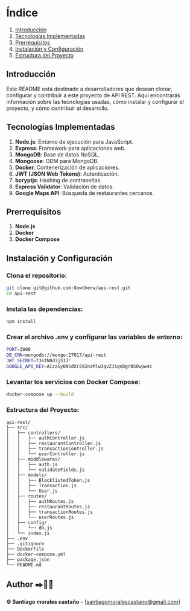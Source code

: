 # Índice
1. [Introducción](#introducción)
2. [Tecnologías Implementadas](#tecnologías-implementadas)
3. [Prerrequisitos](#prerrequisitos)
4. [Instalación y Configuración](#instalación-y-configuración)
5. [Estructura del Proyecto](#estructura-del-proyecto)

## Introducción
Este README está destinado a desarrolladores que desean clonar, configurar y contribuir a este proyecto de API REST. Aquí encontrarás información sobre las tecnologías usadas, cómo instalar y configurar el proyecto, y cómo contribuir al desarrollo.

## Tecnologías Implementadas
1. **Node.js**: Entorno de ejecución para JavaScript.
2. **Express**: Framework para aplicaciones web.
3. **MongoDB**: Base de datos NoSQL.
4. **Mongoose**: ODM para MongoDB.
5. **Docker**: Contenerización de aplicaciones.
6. **JWT (JSON Web Tokens)**: Autenticación.
7. **bcryptjs**: Hashing de contraseñas.
8. **Express Validator**: Validación de datos.
9. **Google Maps API**: Búsqueda de restaurantes cercanos.

## Prerrequisitos
1. **Node.js**
2. **Docker**
3. **Docker Compose**

## Instalación y Configuración

### Clona el repositorio:
```bash
git clone git@github.com:Gowtherw/api-rest.git
cd api-rest
```

### Instala las dependencias:
```bash
npm install
```

### Crear el archivo .env y configurar las variables de entorno:
```bash
PORT=3000
DB_CNN=mongodb://mongo:27017/api-rest
JWT_SECRET=T3stN0d3jS13*
GOOGLE_API_KEY=AIzaSyBNSdXr282nzMlw3qvZJiqeDgrBSOwpw4c
```
### Levantar los servicios con Docker Compose:
```bash
docker-compose up --build
```
### Estructura del Proyecto:
```
api-rest/
├── src/
│   ├── controllers/
│   │   ├── authController.js
│   │   ├── restaurantController.js
│   │   ├── transactionController.js
│   │   └── userController.js
│   ├── middlewares/
│   │   ├── auth.js
│   │   └── validateFields.js
│   ├── models/
│   │   ├── BlacklistedToken.js
│   │   ├── Transaction.js
│   │   └── User.js
│   ├── routes/
│   │   ├── authRoutes.js
│   │   ├── restaurantRoutes.js
│   │   ├── transactionRoutes.js
│   │   └── userRoutes.js
│   ├── config/
│   │   └── db.js
│   └── index.js
├── .env
├── .gitignore
├── Dockerfile
├── docker-compose.yml
├── package.json
└── README.md

```

## Author ✒️👨🏻‍
**©️ Santiago morales castaño** - [santiagomoralescastano@gmail.com]
